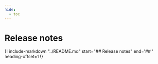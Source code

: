 ```yaml
---
hide:
  - toc
---
```


# Release notes

{!
    include-markdown "../README.md"
    start="## Release notes"
    end='## '
    heading-offset=1
!}